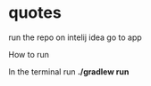 # quotes
run the repo on intelij idea 
go to app

How to run

In the terminal run  **./gradlew run**